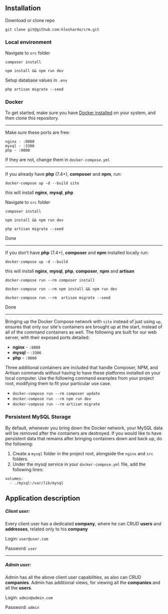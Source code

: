 

## Installation 

Download or clone repo

`git clone git@github.com:kloshar4o/crm.git`

### Local environment 
Navigate to `src` folder

`composer install`

`npm install && npm run dev`

Setup database values in `.env` 

`php artisan migrate --seed`

### Docker

To get started, make sure you have [Docker installed](https://docs.docker.com/docker-for-mac/install/) on your system, and then clone this repository.

---

Make sure these ports are free:

    nginx - :8080
    mysql - :3306
    php - :9000

If they are not, change them in `docker-compose.yml`

---

If you already have **php** (7.4+), **composer** and **npm**, run:

`docker-compose up -d --build site`

this will install  **nginx**, **mysql**, **php**


Navigate to `src` folder

`composer install`

`npm install && npm run dev`

`php artisan migrate --seed`


Done

----

If you don't have **php** (7.4+), **composer** and **npm** installed locally run:

`docker-compose up -d --build`

this will install  **nginx**, **mysql**, **php**, **composer**, **npm** and **artisan**


`docker-compose run --rm composer install`

`docker-compose run --rm npm install && npm run dev`

`docker-compose run --rm  artisan migrate --seed`

Done

----

Bringing up the Docker Compose network with `site` instead of just using `up`, ensures that only our site's containers are brought up at the start, instead of all of the command containers as well. The following are built for our web server, with their exposed ports detailed:

- **nginx** - `:8080`
- **mysql** - `:3306`
- **php** - `:9000`

Three additional containers are included that handle Composer, NPM, and Artisan commands *without* having to have these platforms installed on your local computer. Use the following command examples from your project root, modifying them to fit your particular use case.

- `docker-compose run --rm composer update`
- `docker-compose run --rm npm run dev`
- `docker-compose run --rm artisan migrate` 

### Persistent MySQL Storage

By default, whenever you bring down the Docker network, your MySQL data will be removed after the containers are destroyed. If you would like to have persistent data that remains after bringing containers down and back up, do the following:

1. Create a `mysql` folder in the project root, alongside the `nginx` and `src` folders.
2. Under the mysql service in your `docker-compose.yml` file, add the following lines:

```
volumes:
  - ./mysql:/var/lib/mysql
```

## Application description

##### Client user:
Every client user has a dedicated **company**, 
where he can CRUD **users** and **addresses**, 
related only to his **company** 


Login: `user@user.com`

Password: `user`

----

##### Admin user:
Admin has all the above client user capabilities, as also can CRUD **companies**.
Admin has additional views, for viewing all the **companies** and all the **users**. 

Login: `admin@admin.com`

Password: `admin`
